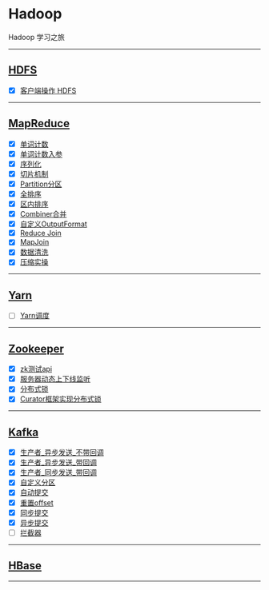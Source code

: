 # Hadoop

Hadoop 学习之旅

-----------------------------

## [HDFS](HdfsClientDemo)

- [x] [客户端操作 HDFS](HdfsClientDemo/src/main/java/com/cpucode/hdfs/HdfsClient.java)

-------------------------

## [MapReduce](MapReduceDemo)

- [x] [单词计数](MapReduceDemo/src/main/java/com/cpucode/mapreduce/wordcount/WordCountDriver.java)
- [x] [单词计数入参](MapReduceDemo/src/main/java/com/cpucode/mapreduce/wordcountargs/WordCountDriver.java)
- [x] [序列化](MapReduceDemo/src/main/java/com/cpucode/mapreduce/writable/FlowDriver.java)
- [x] [切片机制](MapReduceDemo/src/main/java/com/cpucode/mapreduce/combineTextInputformat/WordCountDriver.java)
- [x] [Partition分区](MapReduceDemo/src/main/java/com/cpucode/mapreduce/partitioner/FlowDriver.java)
- [x] [全排序](MapReduceDemo/src/main/java/com/cpucode/mapreduce/writableComparable/FlowDriver.java)
- [x] [区内排序](MapReduceDemo/src/main/java/com/cpucode/mapreduce/partitionerComparable/FlowDriver.java)
- [x] [Combiner合并](MapReduceDemo/src/main/java/com/cpucode/mapreduce/combiner/WordCountDriver.java)
- [x] [自定义OutputFormat](MapReduceDemo/src/main/java/com/cpucode/mapreduce/outputformat/LogDriver.java)
- [x] [Reduce Join](MapReduceDemo/src/main/java/com/cpucode/mapreduce/reduceJoin/TableDriver.java)
- [x] [MapJoin](MapReduceDemo/src/main/java/com/cpucode/mapreduce/mapjoin/MapJoinDriver.java)
- [x] [数据清洗](MapReduceDemo/src/main/java/com/cpucode/mapreduce/etl/WebLogDriver.java)
- [x] [压缩实操](MapReduceDemo/src/main/java/com/cpucode/mapreduce/compress/WordCountDriver.java)

-------------------------

## [Yarn](YarnDemo)

- [ ] [Yarn调度](YarnDemo/src/main/java/com/cpucode/yarn/WordCountDriver.java)

 
-------------------------

## [Zookeeper](zookeeper)

- [x] [zk测试api](zookeeper/src/main/java/com/cpucode/zk/ZkClient.java)
- [x] [服务器动态上下线监听](zookeeper/src/main/java/com/cpucode/distributeTest/DistributeClient.java)
- [x] [分布式锁](zookeeper/src/main/java/com/cpucode/distributeLock/DistributeLockTest.java)
- [x] [Curator框架实现分布式锁](zookeeper/src/main/java/com/cpucode/curatorLock/CuratorLockTest.java)

-------------------------

## [Kafka](kafka)

- [x] [生产者_异步发送_不带回调](kafka/src/main/java/com/cpucode/kafka/producer/KafkaAsyn.java)
- [x] [生产者_异步发送_带回调](kafka/src/main/java/com/cpucode/kafka/producer/KafkaCallback.java)
- [x] [生产者_同步发送_带回调](kafka/src/main/java/com/cpucode/kafka/producer/KafkaSync.java)
- [x] [自定义分区](kafka/src/main/java/com/cpucode/kafka/partitioner/KafkaProducerPartitioner.java)
- [x] [自动提交](kafka/src/main/java/com/cpucode/kafka/consumer/KafkaAuto.java)
- [x] [重置offset](kafka/src/main/java/com/cpucode/kafka/consumer/KafkaReset.java)
- [x] [同步提交](kafka/src/main/java/com/cpucode/kafka/consumer/ConsumerSync.java)
- [x] [异步提交](kafka/src/main/java/com/cpucode/kafka/consumer/ConsumerAsync.java)
- [ ] [拦截器](kafka/src/main/java/com/cpucode/kafka/interceptor/KafkaProducerInterceptor.java)

-------------------------

## [HBase](hbaseDemo/README.md)

-------------------------
